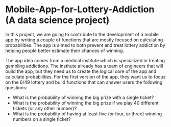 # Mobile-App-for-Lottery-Addiction (A data science project)

  In this project, we are going to contribute to the development of a mobile app by writing a couple of functions that are mostly focused on calculating probabilities. The app is aimed to both prevent and treat lottery addiction by helping people better estimate their chances of winning.

  The app idea comes from a medical institute which is specialized in treating gambling addictions. The institute already has a team of engineers that will build the app, but they need us to create the logical core of the app and calculate probabilities. For the first version of the app, they want us to focus on the 6/49 lottery and build functions that can answer users the following questions:

- What is the probability of winning the big prize with a single ticket?
- What is the probability of winning the big prize if we play 40 different tickets (or any other number)?
- What is the probability of having at least five (or four, or three) winning numbers on a single ticket?
